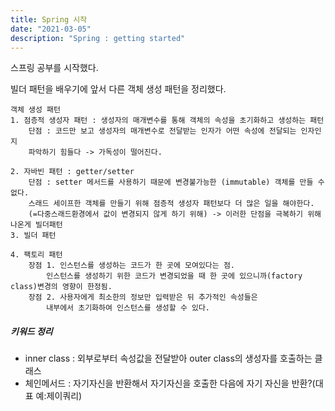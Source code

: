 ```yaml
---
title: Spring 시작
date: "2021-03-05"
description: "Spring : getting started"
---
```


스프링 공부를 시작했다.

빌더 패턴을 배우기에 앞서 다른 객체 생성 패턴을 정리했다.

	객체 생성 패턴
	1. 점층적 생성자 패턴 : 생성자의 매개변수를 통해 객체의 속성을 초기화하고 생성하는 패턴
		단점 : 코드만 보고 생성자의 매개변수로 전달받는 인자가 어떤 속성에 전달되는 인자인지
		파악하기 힘들다 -> 가독성이 떨어진다.
						 		
	2. 자바빈 패턴 : getter/setter
		단점 : setter 메서드를 사용하기 때문에 변경불가능한 (immutable) 객체를 만들 수 없다.
		스래드 세이프한 객체를 만들기 위해 점층적 생성자 패턴보다 더 많은 일을 해야한다.
		(=다중스래드환경에서 값이 변경되지 않게 하기 위해) -> 이러한 단점을 극복하기 위해 나온게 빌더패턴
	3. 빌더 패턴
		
	4. 팩토리 패턴 
 		장점 1. 인스턴스를 생성하는 코드가 한 곳에 모여있다는 점.
 			인스턴스를 생성하기 위한 코드가 변경되었을 때 한 곳에 있으니까(factory class)변경의 영향이 한정됨.
 		장점 2. 사용자에게 최소한의 정보만 입력받은 뒤 추가적인 속성들은
 			내부에서 초기화하여 인스턴스를 생성할 수 있다.	
	

##### 키워드 정리
- inner class : 외부로부터 속성값을 전달받아 outer class의 생성자를 호출하는 클래스
- 체인메서드 : 자기자신을 반환해서 자기자신을 호출한 다음에 자기 자신을 반환?(대표 예:제이쿼리)





